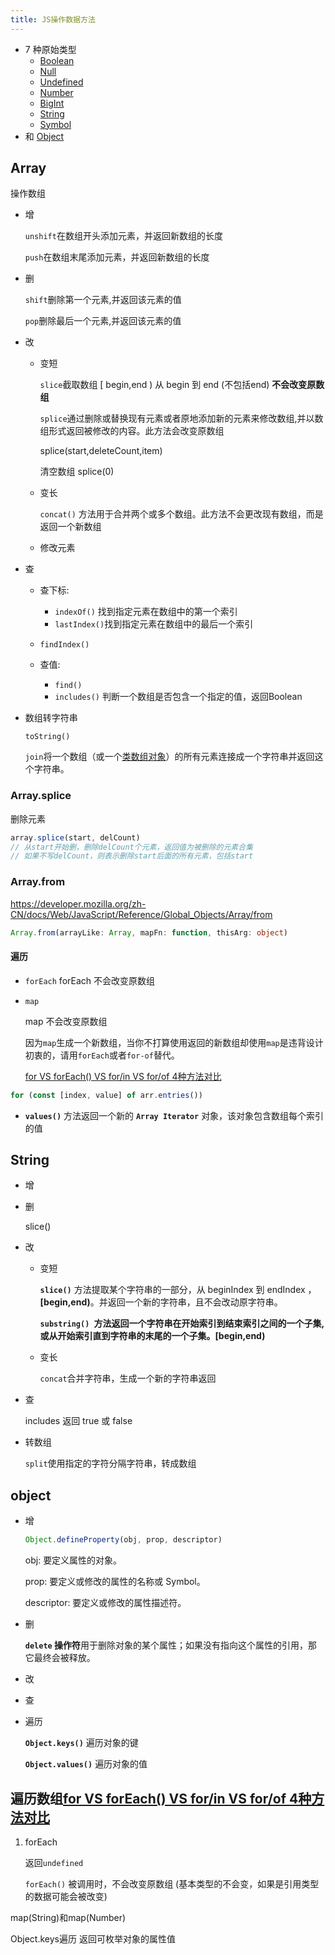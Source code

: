 ```yaml
---
title: JS操作数据方法
---
```




- 7 种原始类型
  - [Boolean](https://developer.mozilla.org/zh-CN/docs/Glossary/Boolean)
  - [Null](https://developer.mozilla.org/zh-CN/docs/Glossary/Null)
  - [Undefined](https://developer.mozilla.org/zh-CN/docs/Glossary/undefined)
  - [Number](https://developer.mozilla.org/zh-CN/docs/Glossary/Number)
  - [BigInt](https://developer.mozilla.org/zh-CN/docs/Glossary/BigInt)
  - [String](https://developer.mozilla.org/zh-CN/docs/Glossary/字符串)
  - [Symbol](https://developer.mozilla.org/zh-CN/docs/Glossary/Symbol) 
- 和 [Object](https://developer.mozilla.org/zh-CN/docs/Glossary/Object)

## Array

操作数组

- 增

  `unshift`在数组开头添加元素，并返回新数组的长度

  `push`在数组末尾添加元素，并返回新数组的长度

- 删

  `shift`删除第一个元素,并返回该元素的值

  `pop`删除最后一个元素,并返回该元素的值

- 改

  - 变短

    `slice`截取数组 [ begin,end ) 从 begin 到 end (不包括end) **不会改变原数组**

    `splice`通过删除或替换现有元素或者原地添加新的元素来修改数组,并以数组形式返回被修改的内容。此方法会改变原数组

    splice(start,deleteCount,item)

    清空数组 splice(0)

  - 变长

    `concat()` 方法用于合并两个或多个数组。此方法不会更改现有数组，而是返回一个新数组

  - 修改元素


- 查

  - 查下标: 
    - `indexOf()` 找到指定元素在数组中的第一个索引
    - `lastIndex()`找到指定元素在数组中的最后一个索引
  -  `findIndex()`
    
  - 查值: 
    - `find()`
    - `includes()` 判断一个数组是否包含一个指定的值，返回Boolean

- 数组转字符串

  `toString()`
  
  `join`将一个数组（或一个[类数组对象](https://developer.mozilla.org/zh-CN//docs/Web/JavaScript/Guide/Indexed_collections#Working_with_array-like_objects)）的所有元素连接成一个字符串并返回这个字符串。
### Array.splice

删除元素

```js
array.splice(start, delCount)
// 从start开始删，删除delCount个元素，返回值为被删除的元素合集
// 如果不写delCount，则表示删除start后面的所有元素，包括start
```



### Array.from

https://developer.mozilla.org/zh-CN/docs/Web/JavaScript/Reference/Global_Objects/Array/from

```ts
Array.from(arrayLike: Array, mapFn: function, thisArg: object)
```



#### 遍历

  - `forEach` forEach 不会改变原数组
  
  - `map`
  
    map 不会改变原数组
  
    因为`map`生成一个新数组，当你不打算使用返回的新数组却使用`map`是违背设计初衷的，请用`forEach`或者`for-of`替代。
  
    [for VS forEach() VS for/in VS for/of 4种方法对比](https://blog.fundebug.com/2019/03/11/4-ways-to-loop-array-inj-javascript/)

  ```js
  for (const [index, value] of arr.entries())
  ```

  - **`values()`** 方法返回一个新的 **`Array Iterator`** 对象，该对象包含数组每个索引的值


## String

- 增

  

- 删

  slice()

  

- 改

  - 变短

    **`slice()`** 方法提取某个字符串的一部分，从 beginIndex 到 endIndex ，**[begin,end)**。并返回一个新的字符串，且不会改动原字符串。

    **`substring() `**方法返回一个字符串在开始索引到结束索引之间的一个子集, 或从开始索引直到字符串的末尾的一个子集。**[begin,end)**

  - 变长

    `concat`合并字符串，生成一个新的字符串返回

- 查

  includes 返回 true 或 false

- 转数组

  `split`使用指定的字符分隔字符串，转成数组

## object

- 增

   ```js
   Object.defineProperty(obj, prop, descriptor)
   ```

   obj: 要定义属性的对象。

   prop: 要定义或修改的属性的名称或 Symbol。

   descriptor: 要定义或修改的属性描述符。

- 删

   **`delete` 操作符**用于删除对象的某个属性；如果没有指向这个属性的引用，那它最终会被释放。

- 改

- 查

- 遍历

  **`Object.keys()`** 遍历对象的键
  
  **`Object.values()`** 遍历对象的值





## 遍历数组[for VS forEach() VS for/in VS for/of 4种方法对比](https://blog.fundebug.com/2019/03/11/4-ways-to-loop-array-inj-javascript/)

1. forEach

   返回`undefined`

   `forEach()` 被调用时，不会改变原数组 (基本类型的不会变，如果是引用类型的数据可能会被改变)

map(String)和map(Number)



Object.keys遍历 返回可枚举对象的属性值

